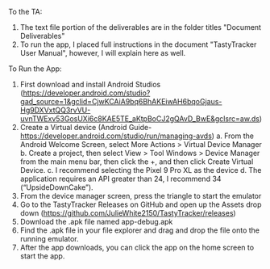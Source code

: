 To the TA:
  1. The text file portion of the deliverables are in the folder titles "Document Deliverables"
  2. To run the app, I placed full instructions in the document "TastyTracker User Manual", however, I will explain here as well.

To Run the App:
  1.	First download and install Android Studios (https://developer.android.com/studio?gad_source=1&gclid=CjwKCAiA9bq6BhAKEiwAH6bqoGjaus-Hg9DXVxtQQ3rvVU-uvnTWExv53GosUXi6c8KAE5TE_aKtpBoCJ2gQAvD_BwE&gclsrc=aw.ds)
  2.	Create a Virtual device (Android Guide- https://developer.android.com/studio/run/managing-avds)
    a.	From the Android Welcome Screen, select More Actions > Virtual Device Manager
    b.	Create a project, then select View > Tool Windows > Device Manager from the main menu bar,   then click the +, and then click Create Virtual Device.
    c.	I recommend selecting the Pixel 9 Pro XL as the device
    d.	The application requires an API greater than 24, I recommend 34 (“UpsideDownCake”).
  4.	From the device manager screen, press the triangle to start the emulator
  5. Go to the TastyTracker Releases on GitHub and open up the Assets drop down (https://github.com/JulieWhite2150/TastyTracker/releases)
  6. Download the .apk file named app-debug.apk
  7. Find the .apk file in your file explorer and drag and drop the file onto the running emulator.
  8. After the app downloads, you can click the app on the home screen to start the app.
